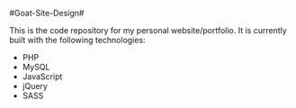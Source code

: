 #Goat-Site-Design#

This is the code repository for my personal website/portfolio.  It is currently built with the following technologies:

* PHP
* MySQL
* JavaScript
* jQuery
* SASS
